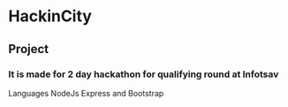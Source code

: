 # HackinCity
## Project 
### It is made for 2 day hackathon for qualifying round at Infotsav
Languages NodeJs Express and Bootstrap
